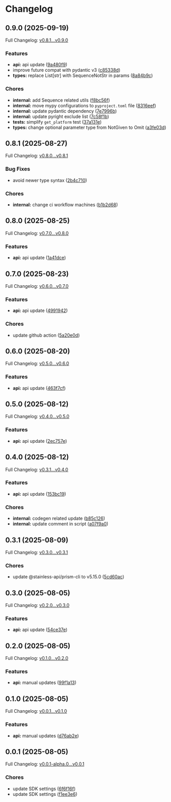 # Changelog

## 0.9.0 (2025-09-19)

Full Changelog: [v0.8.1...v0.9.0](https://github.com/evrimai/cartography-client/compare/v0.8.1...v0.9.0)

### Features

* **api:** api update ([9a480f9](https://github.com/evrimai/cartography-client/commit/9a480f9ae3e1740836587c43321ab86e37102b69))
* improve future compat with pydantic v3 ([c85338d](https://github.com/evrimai/cartography-client/commit/c85338d505acb8984563bd8211097ffd85fbfaad))
* **types:** replace List[str] with SequenceNotStr in params ([8a84b9c](https://github.com/evrimai/cartography-client/commit/8a84b9ca21a7e04cd703d72b67b0b4361ee43474))


### Chores

* **internal:** add Sequence related utils ([f8bc56f](https://github.com/evrimai/cartography-client/commit/f8bc56f11eee087e94fa809619d1ed99686376f6))
* **internal:** move mypy configurations to `pyproject.toml` file ([8316eef](https://github.com/evrimai/cartography-client/commit/8316eef3600753d76d18ba9901aef5db73c9e318))
* **internal:** update pydantic dependency ([7e7996b](https://github.com/evrimai/cartography-client/commit/7e7996be107571e0b6f73c7adda69bb69011bdfe))
* **internal:** update pyright exclude list ([7c58f1b](https://github.com/evrimai/cartography-client/commit/7c58f1b8a9657a72b66d1d44a7de96deb333a132))
* **tests:** simplify `get_platform` test ([37a131e](https://github.com/evrimai/cartography-client/commit/37a131ec48cc3a08e024789bb68e4ad0d829c690))
* **types:** change optional parameter type from NotGiven to Omit ([a3fe03d](https://github.com/evrimai/cartography-client/commit/a3fe03da7fd242b930beeb2d41f0b34bc19c7749))

## 0.8.1 (2025-08-27)

Full Changelog: [v0.8.0...v0.8.1](https://github.com/evrimai/cartography-client/compare/v0.8.0...v0.8.1)

### Bug Fixes

* avoid newer type syntax ([2b4c710](https://github.com/evrimai/cartography-client/commit/2b4c710297b5d4b7f233c7e868933d508f47afa2))


### Chores

* **internal:** change ci workflow machines ([b1b2d68](https://github.com/evrimai/cartography-client/commit/b1b2d68da44ce55d83cf66a32c01cbc141d5c5fd))

## 0.8.0 (2025-08-25)

Full Changelog: [v0.7.0...v0.8.0](https://github.com/evrimai/cartography-client/compare/v0.7.0...v0.8.0)

### Features

* **api:** api update ([1a41dce](https://github.com/evrimai/cartography-client/commit/1a41dce5f3515b85d5e12fa3be3ae24331fb49a3))

## 0.7.0 (2025-08-23)

Full Changelog: [v0.6.0...v0.7.0](https://github.com/evrimai/cartography-client/compare/v0.6.0...v0.7.0)

### Features

* **api:** api update ([4991942](https://github.com/evrimai/cartography-client/commit/4991942007689cf9ce15a562b7b7346c7c6d4554))


### Chores

* update github action ([5a20e0d](https://github.com/evrimai/cartography-client/commit/5a20e0d72f059a5375b023aa099ad42712ad6468))

## 0.6.0 (2025-08-20)

Full Changelog: [v0.5.0...v0.6.0](https://github.com/evrimai/cartography-client/compare/v0.5.0...v0.6.0)

### Features

* **api:** api update ([463f7cf](https://github.com/evrimai/cartography-client/commit/463f7cf4912d177044712520fb2310c13367912e))

## 0.5.0 (2025-08-12)

Full Changelog: [v0.4.0...v0.5.0](https://github.com/evrimai/cartography-client/compare/v0.4.0...v0.5.0)

### Features

* **api:** api update ([2ec757e](https://github.com/evrimai/cartography-client/commit/2ec757e00ad59797ba75e34be63bb185471a32c2))

## 0.4.0 (2025-08-12)

Full Changelog: [v0.3.1...v0.4.0](https://github.com/evrimai/cartography-client/compare/v0.3.1...v0.4.0)

### Features

* **api:** api update ([153bc19](https://github.com/evrimai/cartography-client/commit/153bc192d14eb79fdfa4f145993aebbf15e5c36d))


### Chores

* **internal:** codegen related update ([b85c126](https://github.com/evrimai/cartography-client/commit/b85c12659f0b39c6199de08fe7056c7e99b1f02c))
* **internal:** update comment in script ([a07f9a0](https://github.com/evrimai/cartography-client/commit/a07f9a0d031cd204b36c9809aa836a41141e1f75))

## 0.3.1 (2025-08-09)

Full Changelog: [v0.3.0...v0.3.1](https://github.com/evrimai/cartography-client/compare/v0.3.0...v0.3.1)

### Chores

* update @stainless-api/prism-cli to v5.15.0 ([5cd60ac](https://github.com/evrimai/cartography-client/commit/5cd60acb8f0654f9b86003f311aaeab26c0a63aa))

## 0.3.0 (2025-08-05)

Full Changelog: [v0.2.0...v0.3.0](https://github.com/evrimai/cartography-client/compare/v0.2.0...v0.3.0)

### Features

* **api:** api update ([54ce37e](https://github.com/evrimai/cartography-client/commit/54ce37edecc328ec401a24e9ef4c8631086a2e23))

## 0.2.0 (2025-08-05)

Full Changelog: [v0.1.0...v0.2.0](https://github.com/evrimai/cartography-client/compare/v0.1.0...v0.2.0)

### Features

* **api:** manual updates ([99f1a13](https://github.com/evrimai/cartography-client/commit/99f1a133c89c4ed7d5fba0836aad152c775d8274))

## 0.1.0 (2025-08-05)

Full Changelog: [v0.0.1...v0.1.0](https://github.com/evrimai/cartography-client/compare/v0.0.1...v0.1.0)

### Features

* **api:** manual updates ([d76ab2e](https://github.com/evrimai/cartography-client/commit/d76ab2e066b6aeda4e772d8d56bd06bb934bba20))

## 0.0.1 (2025-08-05)

Full Changelog: [v0.0.1-alpha.0...v0.0.1](https://github.com/evrimai/cartography-client/compare/v0.0.1-alpha.0...v0.0.1)

### Chores

* update SDK settings ([6f6f16f](https://github.com/evrimai/cartography-client/commit/6f6f16ff247068a3c7a634f0846bb8efc7fec0e9))
* update SDK settings ([f1ee3e6](https://github.com/evrimai/cartography-client/commit/f1ee3e6f47aaade030da77c1864e42054adee06c))
